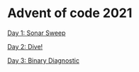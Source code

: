 # Advent of code 2021

[Day 1: Sonar Sweep](https://github.com/f-nyx/advent2021/blob/main/src/main/kotlin/be/rlab/aoc2021/challenge/SonarSweep.kt)

[Day 2: Dive!](https://github.com/f-nyx/advent2021/blob/main/src/main/kotlin/be/rlab/aoc2021/challenge/Dive.kt)

[Day 3: Binary Diagnostic](https://github.com/f-nyx/advent2021/blob/main/src/main/kotlin/be/rlab/aoc2021/challenge/BinaryDiagnostic.kt)
